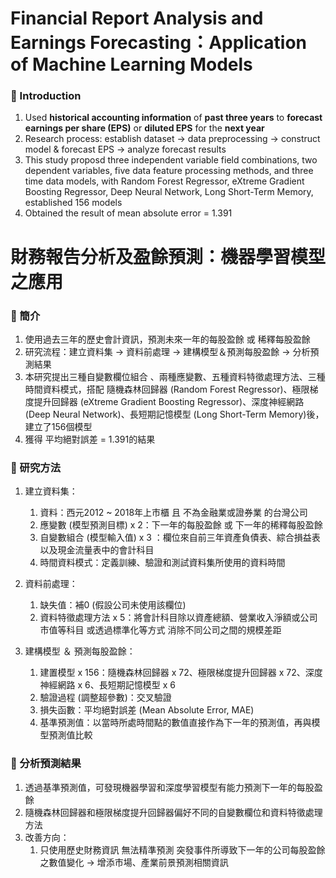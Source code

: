 # Financial Report Analysis and Earnings Forecasting：Application of Machine Learning Models
### :cactus: Introduction
1. Used **historical accounting information** of **past three years** to **forecast earnings per share (EPS)** or **diluted EPS** for the **next year**
2. Research process: establish dataset -> data preprocessing -> construct model & forecast EPS -> analyze forecast results
3. This study proposd three independent variable field combinations, two dependent variables, five data feature processing methods, and three time data models, with Random Forest Regressor, eXtreme Gradient Boosting Regressor, Deep Neural Network, Long Short-Term Memory, established 156 models
4. Obtained the result of mean absolute error = 1.391





# 財務報告分析及盈餘預測：機器學習模型之應用
### :seedling: 簡介
1. 使用過去三年的歷史會計資訊，預測未來一年的每股盈餘 或 稀釋每股盈餘
2. 研究流程：建立資料集 -> 資料前處理 -> 建構模型＆預測每股盈餘 -> 分析預測結果
3. 本研究提出三種自變數欄位組合 、兩種應變數、五種資料特徵處理方法、三種時間資料模式，搭配 隨機森林回歸器 (Random Forest Regressor)、極限梯度提升回歸器 (eXtreme Gradient Boosting Regressor)、深度神經網路(Deep Neural Network)、長短期記憶模型 (Long Short-Term Memory)後，建立了156個模型
4. 獲得 平均絕對誤差 = 1.391的結果

### :seedling: 研究方法 
1. 建立資料集：
	1. 資料：西元2012 ~ 2018年上市櫃 且 不為金融業或證券業 的台灣公司
	2. 應變數  (模型預測目標) x 2：下一年的每股盈餘 或 下一年的稀釋每股盈餘
	3. 自變數組合 (模型輸入值) x 3 ：欄位來自前三年資產負債表、綜合損益表以及現金流量表中的會計科目 
	4. 時間資料模式：定義訓練、驗證和測試資料集所使用的資料時間
	   
2. 資料前處理：
	1. 缺失值：補0 (假設公司未使用該欄位) 
	2. 資料特徵處理方法 x 5：將會計科目除以資產總額、營業收入淨額或公司市值等科目 或透過標準化等方式 消除不同公司之間的規模差距
3. 建構模型 ＆ 預測每股盈餘：
	1. 建置模型 x 156：隨機森林回歸器 x 72、極限梯度提升回歸器 x 72、深度神經網路 x 6、長短期記憶模型 x 6
	2. 驗證過程 (調整超參數)：交叉驗證
	3. 損失函數：平均絕對誤差 (Mean Absolute Error, MAE)
	4. 基準預測值：以當時所處時間點的數值直接作為下一年的預測值，再與模型預測值比較

### :seedling: 分析預測結果
1. 透過基準預測值，可發現機器學習和深度學習模型有能力預測下一年的每股盈餘
2. 隨機森林回歸器和極限梯度提升回歸器偏好不同的自變數欄位和資料特徵處理方法
3. 改善方向：
	 1. 只使用歷史財務資訊 無法精準預測 突發事件所導致下一年的公司每股盈餘之數值變化 -> 增添市場、產業前景預測相關資訊
